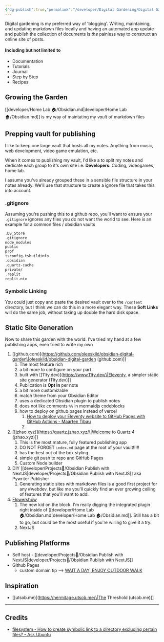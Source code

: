 ```yaml
---
{"dg-publish":true,"permalink":"/developer/Digital Gardening/Digital Gardening/","noteIcon":""}
---
```



Digital gardening is my preferred way of 'blogging'. Writing, maintaining, and updating markdown files locally and having an automated app update and publish the collection of documents is *the* painless way to construct an online site of posts.

#### Including but not limited to 

- Documentation
- Tutorials
- Journal
- Step by Step
- Recipes

## Growing the Garden

[[developer/Home Lab 🏠/Obsidian.md\|developer/Home Lab 🏠/Obsidian.md]] is my way of maintating my *vault* of markdown files


## Prepping vault for publishing

I like to keep one large vault that hosts all my notes. Anything from music, web development, video game emulation, etc. 

When it comes to publishing my vault, I'd like a to split my notes and dedicate each group to it's own site i.e. **Developers**: Coding, videogames, home lab.

I assume you've already grouped these in a sensible file structure in your notes already. We'll use that structure to create a ignore file that takes this into account. 

### .gitignore

Assuming you're pushing this to a github repo, you'll want to ensure your `.gitignore` ignores any files you do not want the world to see. Here is an example for a common files / obsidian vaults

```txt
.DS_Store
.gitignore
node_modules
public
prof
tsconfig.tsbuildinfo
.obsidian
.quartz-cache
private/
.replit
replit.nix
```

### Symbolic Linking

You could just copy and paste the desired vault over to the `/content` directory, but I think we can do this in a more elegant way. These **Soft Links** will do the same job, without taking up double the hard disk space. 


## Static Site Generation

Now to share this garden with the world. I've tried my hand at a few publishing apps, even tried to write my own

1. [[github.com)](https://github.com/oleeskild/obsidian-digital-garden\|oleeskild/obsidian-digital-garden (github.com)]]
	1. The most feature rich
	2. a bit more to configure on your part
	3. built with [[11ty.dev)](https://www.11ty.dev/\|Eleventy, a simpler static site generator (11ty.dev)]]
	4. Publication is **Opt In** per note
	5. a bit more customizable
	6. match theme from your Obsidian Editor
	7. uses a dedicated Obsidian plugin to publish notes
	8. does not like comments `%%` in mermaidjs codeblocks
	9. how to deploy on github pages instead of vercel
		1. [How to deploy your Eleventy website to GitHub Pages with GitHub Actions - Maarten Tibau](https://maarten.be/blog/20220730/how-to-deploy-your-eleventy-website-to-github-pages-with-github-actions/)
		2. 
2. [[jzhao.xyz)](https://quartz.jzhao.xyz/\|Welcome to Quartz 4 (jzhao.xyz)]]
	1. This is the most mature, fully featured publishing app
	2. DO NOT FORGET `index.md` page at the root of your vault!!!!!
	3. has the best out of the box styling
	4. simple git push to repo and GitHub Pages
	5. Custom Node builder 
3. DIY [[developer/Projects📐/Obsidian Publish with NextJS\|developer/Projects📐/Obsidian Publish with NextJS]] aka Pywriter Publisher
	1. Generating static sites with markdown files is a good first project for any #webdev, but like me you'll quickly find an ever growing ceiling of features that you'll want to add. 
4. [Flowershow](https://flowershow.app/)
	1. The new kid on the block. I'm really digging the integrated plugin right inside of [[developer/Home Lab 🏠/Obsidian.md\|developer/Home Lab 🏠/Obsidian.md]]. Still has a bit to go, but could be the most useful if you're willing to give it a try. 
	2. NextJS 


## Publishing Platforms

- Self host - [[developer/Projects📐/Obsidian Publish with NextJS\|developer/Projects📐/Obsidian Publish with NextJS]]
- Github Pages 
	- custom domain tip --> [WAIT A DAY, ENJOY OUTDOOR WALK](https://stackoverflow.com/a/67028408/15579591)

## Inspiration
- [[utsob.me)](https://hermitage.utsob.me/\|The Threshold (utsob.me)]]

---
## Credits
- [filesystem - How to create symbolic link to a directory excluding certain files? - Ask Ubuntu](https://askubuntu.com/questions/438883/how-to-create-symbolic-link-to-a-directory-excluding-certain-files)